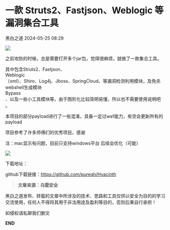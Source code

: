 #  一款 Struts2、Fastjson、Weblogic 等漏洞集合工具   
 黑白之道   2024-05-25 08:29  
  
![](https://mmbiz.qpic.cn/mmbiz_gif/3xxicXNlTXLicwgPqvK8QgwnCr09iaSllrsXJLMkThiaHibEntZKkJiaicEd4ibWQxyn3gtAWbyGqtHVb0qqsHFC9jW3oQ/640?wx_fmt=gif "")  
  
之前攻防的时候，总是需要打开多个jar包，觉得很麻烦，就做了一款集合工具。  
  
其中包含Struts2、Fastjson、  
Weblogic  
（xml）、Shiro、Log4j、Jboss、SpringCloud、等漏洞检测利用模块，及免杀webshell生成模块   
Bypass  
、以及一些小工具模块等，由于图形化比较简明易懂，所以也不需要使用说明吧 。  
  
本项目的部分payload进行了一些混淆，具备一定过waf能力，有空会更新所有的payload  
  
项目参考了许多师傅们的优秀项目，感谢  
  
注：mac显示有问题，目前只支持windows平台 后续会优化（可能）   
  
![](https://mmbiz.qpic.cn/mmbiz_png/bMyibjv83iavwl7icu2vb4UmtolWhQtrR8ibibIZpKceMEBCmfLJpiaE2NEhHNcqp3TwIrAapqAMI3RHtiaoxr4faicJYA/640?wx_fmt=png&from=appmsg&wxfrom=13&tp=wxpic "")  
  
下载地址：  
  
github下载链接：https://github.com/pureqh/Hyacinth  
  
> **文章来源：乌雲安全**  
  
  
  
黑白之道发布、转载的文章中所涉及的技术、思路和工具仅供以安全为目的的学习交流使用，任何人不得将其用于非法用途及盈利等目的，否则后果自行承担！  
  
如侵权请私聊我们删文  
  
  
**END**  
  
  
